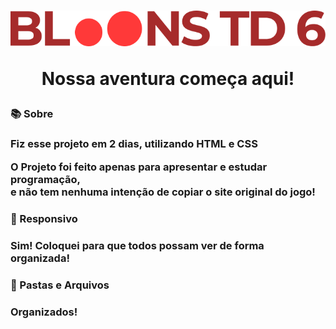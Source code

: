 <h1 align="center">
  <img src="img/logo.png">
  <p>Nossa aventura começa aqui!</p>
</h1>


<h3>📚 Sobre <h3>
<p>Fiz esse projeto em 2 dias, utilizando HTML e CSS</p>
<p>O Projeto foi feito apenas para apresentar e estudar programação,<br> e não tem nenhuma intenção de copiar o site original do jogo!</p>

<h3>🎯 Responsivo<h3>
<p>Sim! Coloquei para que todos possam ver de forma organizada!</p>

<h3>💾 Pastas e Arquivos <h3>
<p>Organizados!</p>
